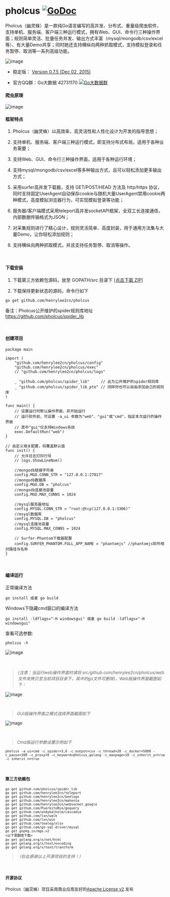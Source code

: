 # pholcus    [![GoDoc](https://godoc.org/github.com/tsuna/gohbase?status.png)](https://godoc.org/github.com/henrylee2cn/pholcus)

Pholcus（幽灵蛛）是一款纯Go语言编写的高并发、分布式、重量级爬虫软件，支持单机、服务端、客户端三种运行模式，拥有Web、GUI、命令行三种操作界面；规则简单灵活、批量任务并发、输出方式丰富（mysql/mongodb/csv/excel等）、有大量Demo共享；同时她还支持横纵向两种抓取模式，支持模拟登录和任务暂停、取消等一系列高级功能。

![image](https://github.com/henrylee2cn/pholcus/raw/master/doc/icon.png)

* 稳定版： [Version 0.7.5 (Dec 02, 2015)](https://github.com/henrylee2cn/pholcus/releases)

* 官方QQ群：Go大数据 42731170    [![Go大数据群](http://pub.idqqimg.com/wpa/images/group.png)](http://shang.qq.com/wpa/qunwpa?idkey=83ee3e1a4be6bdb2b08a51a044c06ae52cf10a082f7c5cf6b36c1f78e8b03589)

#### 爬虫原理

![image](https://github.com/henrylee2cn/pholcus/raw/master/doc/project.png)


#### 框架特点
 1. Pholcus（幽灵蛛）以高效率，高灵活性和人性化设计为开发的指导思想；

 2. 支持单机、服务端、客户端三种运行模式，即支持分布式布局，适用于各种业务需要；
 
 3. 支持Web、GUI、命令行三种操作界面，适用于各种运行环境；
 
 4. 支持mysql/mongodb/csv/excel等多种输出方式，且可以轻松添加更多输出方式；
 
 5. 采用surfer高并发下载器，支持 GET/POST/HEAD 方法及 http/https 协议，同时支持固定UserAgent自动保存cookie与随机大量UserAgent禁用cookie两种模式，高度模拟浏览器行为，可实现模拟登录等功能；

 6. 服务器/客户端模式采用teleport高并发socketAPI框架，全双工长连接通信，内部数据传输格式为JSON；
 
 7. 对采集规则进行了精心设计，规则灵活简单、高度封装，用于通用方法集与大量Demo，让你轻松添加规则；
 
 8. 支持横纵向两种抓取模式，并且支持任务暂停、取消等操作。

&nbsp;

#### 下载安装

1. 下载第三方依赖包源码，放至 GOPATH/src 目录下 [[点击下载 ZIP]](https://github.com/pholcus/dependent/archive/master.zip)

2. 下载保持更新状态的源码，命令行如下
```
go get github.com/henrylee2cn/pholcus
```

备注：Pholcus公开维护的spider规则库地址 <https://github.com/pholcus/spider_lib>

&nbsp;

#### 创建项目

```
package main

import (
    "github.com/henrylee2cn/pholcus/config"
    "github.com/henrylee2cn/pholcus/exec"
    // "github.com/henrylee2cn/pholcus/logs"

    _ "github.com/pholcus/spider_lib"     // 此为公开维护的spider规则库
    _ "github.com/pholcus/spider_lib_pte" // 同样你也可以自由添加自己的规则库
)

func main() {
    // 设置运行时默认操作界面，并开始运行
    // 运行软件前，可设置 -a_ui 参数为"web"、"gui"或"cmd"，指定本次运行的操作界面
    // 其中"gui"仅支持Windows系统
    exec.DefaultRun("web")
}

// 自定义相关配置，将覆盖默认值
func init() {
    // 允许日志打印行号
    // logs.ShowLineNum()

    //mongodb链接字符串
    config.MGO.CONN_STR = "127.0.0.1:27017"
    //mongodb数据库
    config.MGO.DB = "pholcus"
    //mongodb连接池容量
    config.MGO.MAX_CONNS = 1024

    //mysql服务器地址
    config.MYSQL.CONN_STR = "root:@tcp(127.0.0.1:3306)"
    //msyql数据库
    config.MYSQL.DB = "pholcus"
    //mysql连接池容量
    config.MYSQL.MAX_CONNS = 1024

    // Surfer-Phantom下载器配置
    config.SURFER_PHANTOM.FULL_APP_NAME = "phantomjs" //phantomjs软件相对路径与名称
}
```
&nbsp;

#### 编译运行
正常编译方法
```
go install 或者 go build
```
Windows下隐藏cmd窗口的编译方法
```
go install -ldflags="-H windowsgui" 或者 go build -ldflags="-H windowsgui"
```
查看可选参数: 
```
pholcus -h
```
![image](https://github.com/henrylee2cn/pholcus/raw/master/doc/help.jpg)

&nbsp;

> *<font size="2">(注意：当运行web操作界面时请将 src/github.com/henrylee2cn/pholcus/web 文件夹拷贝至当前项目目录下，其中的go文件可删除)，Web版操作界面截图如下：*

![image](https://github.com/henrylee2cn/pholcus/raw/master/doc/webshow_1.jpg)

&nbsp;

> *<font size="2">GUI版操作界面之模式选择界面截图如下*

![image](https://github.com/henrylee2cn/pholcus/raw/master/doc/guishow_0.jpg)

&nbsp;

> *<font size="2">Cmd版运行参数设置示例如下*

```
pholcus -a_ui=cmd -c_spider=3,8 -c_output=csv -c_thread=20 -c_docker=5000 -c_pause=300 -c_proxy=0 -c_keyword=pholcus,golang -c_maxpage=10 -c_inherit_y=true -c_inherit_n=true
```

&nbsp;

#### 第三方依赖包

```
go get github.com/pholcus/spider_lib
go get github.com/henrylee2cn/teleport
go get github.com/henrylee2cn/beelogs
go get github.com/henrylee2cn/mahonia
go get github.com/henrylee2cn/websocket.google
go get github.com/PuerkitoBio/goquery
go get github.com/andybalholm/cascadia
go get github.com/lxn/walk
go get github.com/lxn/win
go get github.com/tealeg/xlsx
go get github.com/go-sql-driver/mysql
go get gopkg.in/mgo.v2
<以下需翻墙下载>
go get golang.org/x/net/html
go get golang.org/x/text/encoding
go get golang.org/x/text/transform
```
> *<font size="2">（在此感谢以上开源项目的支持！）</font>*


&nbsp;

#### 开源协议

Pholcus（幽灵蛛）项目采用商业应用友好的[Apache License v2](https://github.com/henrylee2cn/pholcus/raw/master/doc/license.txt).发布

